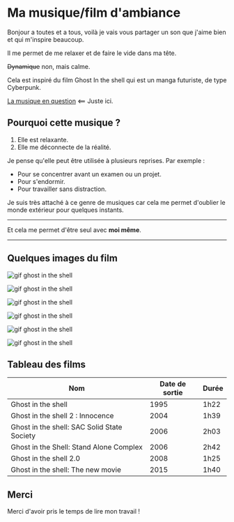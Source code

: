# Ma musique/film d'ambiance 

Bonjour a toutes et a tous, voilà je vais vous partager un son que j'aime bien et qui m'inspire beaucoup.

Il me permet de me relaxer et de faire le vide dans ma tête.

~~Dynamique~~ non, mais calme.

Cela est inspiré du film Ghost In the shell qui est un manga futuriste, de type Cyberpunk.

[La musique en question](https://youtu.be/wSU2JH1_jWs?si=l2TsHwlOJ7r5-Gqi) <== Juste ici.

## Pourquoi cette musique ?

1. Elle est relaxante.
2. Elle me déconnecte de la réalité.

Je pense qu'elle peut être utilisée à plusieurs reprises. Par exemple :

- Pour se concentrer avant un examen ou un projet.
- Pour s'endormir.
- Pour travailler sans distraction.

Je suis très attaché à ce genre de musiques car cela me permet d'oublier
le monde extérieur pour quelques instants.

***

Et cela me permet d'être seul avec
**moi même**.

***

## Quelques images du film
![gif ghost in the shell](https://i.gifer.com/5Jtr.gif)

![gif ghost in the shell](https://64.media.tumblr.com/485fb763613b1685e16ac70f8f88d795/f363e2f36ecaa429-6c/s1280x1920/88ceba4801a7af080a017c507c9170d454e7683f.gif)

![gif ghost in the shell](https://media4.giphy.com/media/nlk3Y1u3r1n5C/giphy.gif?cid=ecf05e47p4xi1l44qsez5b4pfc6vmcfsomqot0ka3l35kwvx&ep=v1_gifs_search&rid=giphy.gif&ct=g)

![gif ghost in the shell](https://i.imgur.com/q5lMESe.gif)

![gif ghost in the shell](https://giffiles.alphacoders.com/100/100879.gif)

![gif ghost in the shell](https://i.pinimg.com/originals/e0/26/bd/e026bd998496b05d71dfa5eed0721ea7.gif)


## Tableau des films

| Nom | Date de sortie | Durée |
|-----|----------------|-------|
| Ghost in the shell| 1995 | 1h22 |
| Ghost in the shell 2 : Innocence | 2004 | 1h39 |
| Ghost in the shell: SAC Solid State Society| 2006 | 2h03 |
| Ghost in the Shell: Stand Alone Complex| 2006 | 2h42 |
| Ghost in the shell 2.0| 2008 | 1h25 |
| Ghost in the shell: The new movie | 2015 | 1h40 |

## Merci

Merci d'avoir pris le temps de lire mon travail ! 














